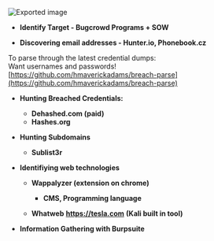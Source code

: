 ![Exported image](Exported%20image%2020241208212516-0.octet-stream)
 
- **Identify Target - Bugcrowd Programs + SOW**
 
- **Discovering email addresses - Hunter.io, Phonebook.cz**
 
To parse through the latest credential dumps:  
Want usernames and passwords!  
[https://github.com/hmaverickadams/breach-parse](https://github.com/hmaverickadams/breach-parse)
 
- **Hunting Breached Credentials:**
    
    - **Dehashed.com (paid)**
    - **Hashes.org**
- **Hunting Subdomains**
    
    - **Sublist3r**
- **Identifiying web technologies**
    
    - **Wappalyzer (extension on chrome)**
        
        - **CMS, Programming language**
    - **Whatweb** **https://tesla.com** **(Kali built in tool)**
- **Information Gathering with Burpsuite**